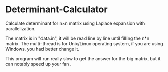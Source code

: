 # Determinant-Calculator
 Calculate determinant for n×n matrix using Laplace expansion with parallelization.

The matrix is in "data.in", it will be read line by line until filling the n*n matrix. The multi-thread is for Unix/Linux operating system, if you are using Windows, you had better change it.

This program will run really slow to get the answer for the big matrix, but it can notably speed up your fan .

